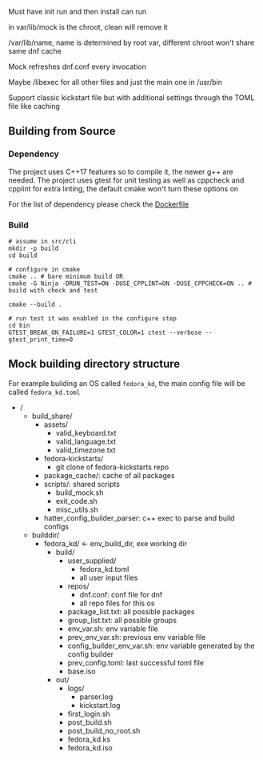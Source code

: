 Must have init run and then install can run

in var/lib/mock is the chroot, clean will remove it

/var/lib/name, name is determined by root var, different chroot won't share same dnf cache

Mock refreshes dnf.conf every invocation

Maybe /libexec for all other files and just the main one in /usr/bin

Support classic kickstart file but with additional settings through the TOML file like caching

## Building from Source

### Dependency

The project uses C++17 features so to compile it, the newer g++ are needed. The project uses gtest for unit testing as well as cppcheck and cpplint for extra linting, the default cmake won't turn these options on

For the list of dependency please check the [Dockerfile](./Dockerfile)

### Build

```shell
# assume in src/cli
mkdir -p build
cd build

# configure in cmake
cmake .. # bare minimum build OR
cmake -G Ninja -DRUN_TEST=ON -DUSE_CPPLINT=ON -DUSE_CPPCHECK=ON .. # build with check and test

cmake --build .

# run test it was enabled in the configure step
cd bin
GTEST_BREAK_ON_FAILURE=1 GTEST_COLOR=1 ctest --verbose --gtest_print_time=0
```

## Mock building directory structure

For example building an OS called ```fedora_kd```, the main config file will be called ```fedora_kd.toml```

- /
  - build_share/
    - assets/
      - valid_keyboard.txt
      - valid_language.txt
      - valid_timezone.txt
    - fedora-kickstarts/
        - git clone of fedora-kickstarts repo
    - package_cache/: cache of all packages
    - scripts/: shared scripts
        - build_mock.sh
        - exit_code.sh
        - misc_utils.sh
    - hatter_config_builder_parser: c++ exec to parse and build configs
  - builddir/
    - fedora_kd/ <- env_build_dir, exe working dir
      - build/
        - user_supplied/
            - fedora_kd.toml
            - all user input files
        - repos/
            - dnf.conf: conf file for dnf
            - all repo files for this os
        - package_list.txt: all possible packages
        - group_list.txt: all possible groups
        - env_var.sh: env variable file
        - prev_env_var.sh: previous env variable file
        - config_builder_env_var.sh: env variable generated by the config builder
        - prev_config.toml: last successful toml file
        - base.iso
      - out/
        - logs/
          - parser.log
          - kickstart.log
        - first_login.sh
        - post_build.sh
        - post_build_no_root.sh
        - fedora_kd.ks
        - fedora_kd.iso